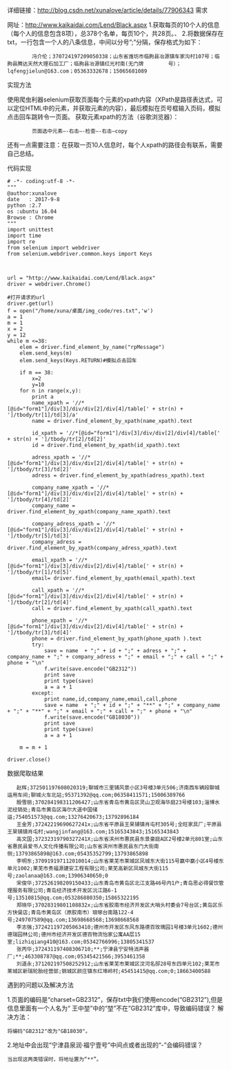 详细链接：http://blog.csdn.net/xunalove/article/details/77906343
需求
       
   网址：http://www.kaikaidai.com/Lend/Black.aspx
    1.获取每页的10个人的信息（每个人的信息包含8项），总378个名单，每页10个，共28页。、
    2.将数据保存在txt，一行包含一个人的八条信息，中间以分号”;”分隔，保存格式为如下：

            冯介伦；370724197209050338；山东省潍坊市临朐县冶源镇车家沟村107号；临朐县腾达天然大理石加工厂；临朐县冶源镇红光村南(无门牌        号）；lqfengjielun@163.com；05363332678；15065681089

 

实现方法

使用爬虫利器selenium获取页面每个元素的xpath内容（XPath是路径表达式，可以定位HTML中的元素，并获取元素的内容），最后模拟在页号框输入页码，模拟点击回车跳转令一页面。
获取元素xpath的方法（谷歌浏览器）：

            页面选中元素—-右击—-检查—-右击—copy

还有一点需要注意：在获取一页10人信息时，每个人xpath的路径会有联系，需要自己总结。

代码实现

    # -*- coding:utf-8 -*-
    """
    @author:xunalove
    date   : 2017-9-8
    python :2.7
    os :ubuntu 16.04
    Browse : Chrome
    """
    import unittest
    import time
    import re
    from selenium import webdriver
    from selenium.webdriver.common.keys import Keys



    url = "http://www.kaikaidai.com/Lend/Black.aspx"
    driver = webdriver.Chrome()

    #打开请求的url
    driver.get(url)
    f = open("/home/xuna/桌面/img_code/res.txt",'w')
    a = 1
    m = 1
    x = 2
    y = 12
    while m <=38:
        elem = driver.find_element_by_name("rpMessage")
        elem.send_keys(m)
        elem.send_keys(Keys.RETURN)#模拟点击回车

        if m == 38:
            x=2
            y=10
        for n in range(x,y):
            print a
            name_xpath = '//*[@id="form1"]/div[3]/div/div[2]/div[4]/table[' + str(n) + ']/tbody/tr[1]/td[3]/a'
            name = driver.find_element_by_xpath(name_xpath).text

            id_xpath = '//*[@id="form1"]/div[3]/div/div[2]/div[4]/table[' + str(n) + ']/tbody/tr[2]/td[2]'
            id = driver.find_element_by_xpath(id_xpath).text

            adress_xpath = '//*[@id="form1"]/div[3]/div/div[2]/div[4]/table[' + str(n) + ']/tbody/tr[3]/td[2]'
            adress = driver.find_element_by_xpath(adress_xpath).text

            company_name_xpath = '//*[@id="form1"]/div[3]/div/div[2]/div[4]/table[' + str(n) + ']/tbody/tr[4]/td[2]'
            company_name = driver.find_element_by_xpath(company_name_xpath).text

            company_adress_xpath = '//*[@id="form1"]/div[3]/div/div[2]/div[4]/table[' + str(n) + ']/tbody/tr[5]/td[3]'
            company_adress = driver.find_element_by_xpath(company_adress_xpath).text

            email_xpath = '//*[@id="form1"]/div[3]/div/div[2]/div[4]/table[' + str(n) + ']/tbody/tr[1]/td[5]'
            email= driver.find_element_by_xpath(email_xpath).text

            call_xpath = '//*[@id="form1"]/div[3]/div/div[2]/div[4]/table[' + str(n) + ']/tbody/tr[2]/td[4]'
            call = driver.find_element_by_xpath(call_xpath).text

            phone_xpath = '//*[@id="form1"]/div[3]/div/div[2]/div[4]/table[' + str(n) + ']/tbody/tr[3]/td[4]'
            phone = driver.find_element_by_xpath(phone_xpath ).text
            try:
                save = name  + ";" + id + ";" + adress + ";" + company_name + ";" + company_adress + ";" + email + ";" + call + ";" + phone + "\n"
                f.write(save.encode("GB2312"))
                print save
                print type(save)
                a = a + 1
            except:
                print name,id,company_name,email,call,phone
                save = name  + ";" + id + ";" + "**" + ";" + company_name + ";" + "**" + ";" + email + ";" + call + ";" + phone + "\n"
                f.write(save.encode("GB18030"))
                print save
                print type(save)
                a = a + 1

        m = m + 1

    driver.close()


数据爬取结果

       赵辉;372501197608020319;聊城市三里铺风景小区3号楼3单元506;济南西车辆段聊城运用车间;聊城火车北站;95371392@qq.com;06358411571;15006389766
       殷雪丽;370284198311206427;山东省青岛市黄岛区灵山卫观海华庭23号楼103;淄博水泥经销处;青岛市黄岛区海尔大道中国储运;754051573@qq.com;13276420673;13792896184
       王金芳;37242219690627241x;山东省平原县王杲铺镇肖屯村305号;全旺家具厂;平原县王杲铺镇肖屯村;wangjinfang@163.com;15165343843;15165343843
       高文国;37232319790327241X;山东省滨州市惠民县东景豪庭A区2号楼2单元801室;山东省惠民县爱书人文化传播有限公司;山东省滨州市惠民县东门大街南侧;13793865898@163.com;05435352799;13793865898
       李明东;370919197112010014;山东省莱芜市莱城区凤城东大街115号赢中赢小区4号楼东单元1002;莱芜市贵福源建安工程有限公司;莱芜高新区凤城东大街115号;zaolanaa@163.com;13906340650;0
       宋俊华;372526198209150433;山东青岛市黄岛区北江支路46号内1户;青岛思必得餐饮管理服务有限公司;青岛经济技术开发区沅江路6-1号;13510815@qq.com;053286880350;15865322195
       郑晓华;37028319801108832x;山东省胶南市经济开发区大哨头村委会7号台区;黄岛区乐方快餐店;青岛市黄岛区（原胶南市）琅琊台南路122-4号;249707589@qq.com;13698668568;13698668568
       李志强;372421197205063410;德州市开发区东风东路德百玫瑰园1号楼3单元1602;德州德瑞园林公司;德州市经济开发区德百物流怡家公寓AA层15室;lizhiqiang410@163.com;05342766996;13805341537
       张丙华;372431197408306710;**;宁津县宁安特消声器厂;**;463308787@qq.com;05345421566;3953461358
       刘道永;371202197508252912;山东省莱芜市莱城区汶河名邸28号东四单元102;莱芜市莱城区新瑞轮胎经营部;钢城区颜庄镇东红埠岭村;45451415@qq.com;0;18663400588


遇到的问题以及解决方法

1.页面的编码是“charset=GB2312”，保存txt中我们使用encode(“GB2312”),但是信息里面有一个人名为“ 王中堃”中的“堃”不在”GB2312”库中，导致编码错误？
解决方法：

    将编码"GB2312"改为"GB18030"。

2.地址中会出现“宁津县泉润·福宁壹号”中间点或者出现的“-”会编码错误？

    当出现这两类错误时，将地址置为“**”。

